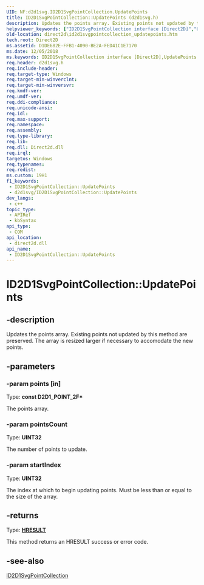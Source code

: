 ```yaml
---
UID: NF:d2d1svg.ID2D1SvgPointCollection.UpdatePoints
title: ID2D1SvgPointCollection::UpdatePoints (d2d1svg.h)
description: Updates the points array. Existing points not updated by this method are preserved. The array is resized larger if necessary to accomodate the new points.
helpviewer_keywords: ["ID2D1SvgPointCollection interface [Direct2D]","UpdatePoints method","ID2D1SvgPointCollection.UpdatePoints","ID2D1SvgPointCollection::UpdatePoints","UpdatePoints","UpdatePoints method [Direct2D]","UpdatePoints method [Direct2D]","ID2D1SvgPointCollection interface","d2d1svg/ID2D1SvgPointCollection::UpdatePoints","direct2d.id2d1svgpointcollection_updatepoints"]
old-location: direct2d\id2d1svgpointcollection_updatepoints.htm
tech.root: Direct2D
ms.assetid: D1DE682E-FFB1-4090-BE2A-FED41C1E7170
ms.date: 12/05/2018
ms.keywords: ID2D1SvgPointCollection interface [Direct2D],UpdatePoints method, ID2D1SvgPointCollection.UpdatePoints, ID2D1SvgPointCollection::UpdatePoints, UpdatePoints, UpdatePoints method [Direct2D], UpdatePoints method [Direct2D],ID2D1SvgPointCollection interface, d2d1svg/ID2D1SvgPointCollection::UpdatePoints, direct2d.id2d1svgpointcollection_updatepoints
req.header: d2d1svg.h
req.include-header: 
req.target-type: Windows
req.target-min-winverclnt: 
req.target-min-winversvr: 
req.kmdf-ver: 
req.umdf-ver: 
req.ddi-compliance: 
req.unicode-ansi: 
req.idl: 
req.max-support: 
req.namespace: 
req.assembly: 
req.type-library: 
req.lib: 
req.dll: Direct2d.dll
req.irql: 
targetos: Windows
req.typenames: 
req.redist: 
ms.custom: 19H1
f1_keywords:
 - ID2D1SvgPointCollection::UpdatePoints
 - d2d1svg/ID2D1SvgPointCollection::UpdatePoints
dev_langs:
 - c++
topic_type:
 - APIRef
 - kbSyntax
api_type:
 - COM
api_location:
 - direct2d.dll
api_name:
 - ID2D1SvgPointCollection::UpdatePoints
---
```


# ID2D1SvgPointCollection::UpdatePoints


## -description

Updates the points array. Existing points not updated by this method are preserved. The array is resized larger if necessary to accomodate the new points.

## -parameters

### -param points [in]

Type: <b>const D2D1_POINT_2F*</b>

The points array.

### -param pointsCount

Type: <b>UINT32</b>

The number of points to update.

### -param startIndex

Type: <b>UINT32</b>

The index at which to begin updating points. Must be less than or equal to the size of the array.

## -returns

Type: <b><a href="/windows/win32/com/structure-of-com-error-codes">HRESULT</a></b>

This method returns an HRESULT success or error code.

## -see-also

<a href="/windows/desktop/api/d2d1svg/nn-d2d1svg-id2d1svgpointcollection">ID2D1SvgPointCollection</a>

